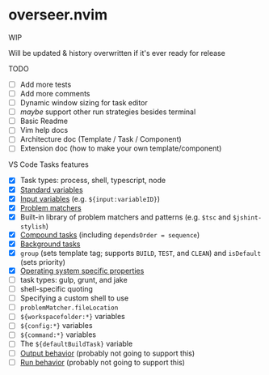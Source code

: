 # overseer.nvim

WIP

Will be updated & history overwritten if it's ever ready for release

TODO

- [ ] Add more tests
- [ ] Add more comments
- [ ] Dynamic window sizing for task editor
- [ ] _maybe_ support other run strategies besides terminal
- [ ] Basic Readme
- [ ] Vim help docs
- [ ] Architecture doc (Template / Task / Component)
- [ ] Extension doc (how to make your own template/component)

VS Code Tasks features

- [x] Task types: process, shell, typescript, node
- [x] [Standard variables](https://code.visualstudio.com/docs/editor/tasks#_variable-substitution)
- [x] [Input variables](https://code.visualstudio.com/docs/editor/variables-reference#_input-variables) (e.g. `${input:variableID}`)
- [x] [Problem matchers](https://code.visualstudio.com/docs/editor/tasks#_processing-task-output-with-problem-matchers)
- [x] Built-in library of problem matchers and patterns (e.g. `$tsc` and `$jshint-stylish`)
- [x] [Compound tasks](https://code.visualstudio.com/docs/editor/tasks#_compound-tasks) (including `dependsOrder = sequence`)
- [x] [Background tasks](https://code.visualstudio.com/docs/editor/tasks#_background-watching-tasks)
- [x] `group` (sets template tag; supports `BUILD`, `TEST`, and `CLEAN`) and `isDefault` (sets priority)
- [x] [Operating system specific properties](https://code.visualstudio.com/docs/editor/tasks#_operating-system-specific-properties)
- [ ] task types: gulp, grunt, and jake
- [ ] shell-specific quoting
- [ ] Specifying a custom shell to use
- [ ] `problemMatcher.fileLocation`
- [ ] `${workspacefolder:*}` variables
- [ ] `${config:*}` variables
- [ ] `${command:*}` variables
- [ ] The `${defaultBuildTask}` variable
- [ ] [Output behavior](https://code.visualstudio.com/docs/editor/tasks#_output-behavior) (probably not going to support this)
- [ ] [Run behavior](https://code.visualstudio.com/docs/editor/tasks#_run-behavior) (probably not going to support this)
